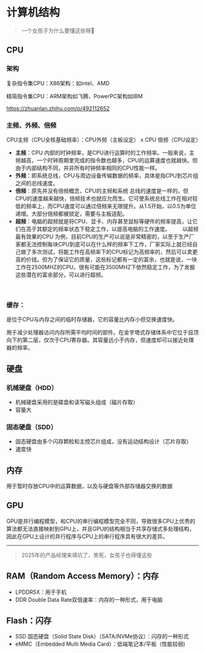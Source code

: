 # 计算机结构
> 一个女孩子为什么要懂这些呀🥹
## CPU
### 架构
复杂指令集CPU：X86架构：如intel、AMD

精简指令集CPU：ARM架构如飞腾、PowerPC架构如IBM

https://zhuanlan.zhihu.com/p/492112652

### 主频、外频、倍频
CPU主频（CPU全核基础频率）：CPU外频（主板设定） x CPU 倍频（CPU设定）
- **主频**：CPU 内部的时钟频率，是CPU进行运算时的工作频率。一般来说，主频越高，一个时钟周期里完成的指令数也越多，CPU的运算速度也就越快。但由于内部结构不同，并非所有时钟频率相同的CPU性能一样。
- **外频**：即系统总线，CPU与周边设备传输数据的频率，具体是指CPU到芯片组之间的总线速度。
- **倍频**：原先并没有倍频概念，CPU的主频和系统 总线的速度是一样的，但CPU的速度越来越快，倍频技术也就应允而生。它可使系统总线工作在相对较低的频率上，而CPU速度可以通过倍频来无限提升。从1.5开始，以0.5为单位递增。大部分倍频都被锁定，需要与主板适配。
- **超频**：电脑的超频就是将CPU、显卡、内存甚至鼠标等硬件的频率提高，让它们在高于其额定的频率状态下稳定工作，以提高电脑的工作速度。
　　以超频最有效果的CPU 为例，目前CPU的生产可以说是非常精密的，以至于生产厂家都无法控制每块CPU到底可以在什么样的频率下工作，厂家实际上就已经自己做了多次测试，将能工作在高频率下的CPU标记为高频率的，然后可以卖更高的价钱。但为了保证它的质量，这些标记都有一定的富余，也就是说，一块工作在2500MHZ的CPU，很有可能在3500MHZ下依然稳定工作，为了发掘这些潜在的富余部分，可以进行超频。

　
### 缓存：
是位于CPU与内存之间的临时存储器，它的容量比内存小但交换速度快。

用于减少处理器访问内存所需平均时间的部件。在金字塔式存储体系中它位于自顶向下的第二层，仅次于CPU寄存器。其容量远小于内存，但速度却可以接近处理器的频率。

## 硬盘
### 机械硬盘（HDD）
- 机械硬盘采用的是碟盘和读写磁头组成（磁片存取）
- 容量大
### 固态硬盘（SDD）
- 固态硬盘由多个闪存颗粒和主控芯片组成，没有运动结构设计（芯片存取）
- 速度快

## 内存
用于暂时存放CPU中的运算数据，以及与硬盘等外部存储器交换的数据

## GPU
GPU是并行编程模型，和CPU的串行编程模型完全不同，导致很多CPU上优秀的算法都无法直接映射到GPU上，并且GPU的结构相当于共享存储式多处理结构，因此在GPU上设计的并行程序与CPU上的串行程序具有很大的差异。

----
>2025年的产品经理来填坑了，笑死，女孩子也得懂这些
## RAM（Random Access Memory）：内存
- LPDDR5X：用于手机   
- DDR Double Data Rate双倍速率：内存的一种形式，用于电脑  
## Flash：闪存
- SSD 固态硬盘（Solid State Disk）（SATA/NVMe协议）：闪存的一种形式   
- eMMC（Embedded Multi Media Card）：低端笔记本/平板（性能较弱)    